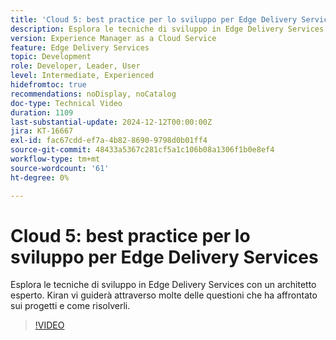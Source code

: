 ```yaml
---
title: 'Cloud 5: best practice per lo sviluppo per Edge Delivery Services'
description: Esplora le tecniche di sviluppo in Edge Delivery Services con un architetto esperto.
version: Experience Manager as a Cloud Service
feature: Edge Delivery Services
topic: Development
role: Developer, Leader, User
level: Intermediate, Experienced
hidefromtoc: true
recommendations: noDisplay, noCatalog
doc-type: Technical Video
duration: 1109
last-substantial-update: 2024-12-12T00:00:00Z
jira: KT-16667
exl-id: fac67cdd-ef7a-4b82-8690-9798d0b01ff4
source-git-commit: 48433a5367c281cf5a1c106b08a1306f1b0e8ef4
workflow-type: tm+mt
source-wordcount: '61'
ht-degree: 0%

---
```


# Cloud 5: best practice per lo sviluppo per Edge Delivery Services

Esplora le tecniche di sviluppo in Edge Delivery Services con un architetto esperto. Kiran vi guiderà attraverso molte delle questioni che ha affrontato sui progetti e come risolverli.

>[!VIDEO](https://video.tv.adobe.com/v/3441008/?learn=on&enablevpops&captions=ita)

